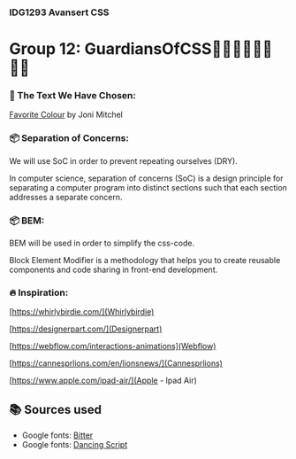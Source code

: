 ### IDG1293 Avansert CSS
# Group 12: GuardiansOfCSS:superhero_man::superhero_man::superhero_woman::superhero_man:

### :page_facing_up: The Text We Have Chosen:
[Favorite Colour](https://jonimitchell.com/music/song.cfm?id=296 "Favorite Colour")
by Joni Mitchel

### :package: Separation of Concerns:
We will use SoC in order to prevent repeating ourselves (DRY).

In computer science, separation of concerns (SoC) is a design principle for separating a computer program into distinct sections such that each section addresses a separate concern. 

### :package: BEM:
BEM will be used in order to simplify the css-code.

Block Element Modifier is a methodology that helps you to create reusable components and code sharing in front-end development.

### :fire: Inspiration:
[https://whirlybirdie.com/](Whirlybirdie)

[https://designerpart.com/](Designerpart)

[https://webflow.com/interactions-animations](Webflow)

[https://cannesprlions.com/en/lionsnews/](Cannesprlions)

[https://www.apple.com/ipad-air/](Apple - Ipad Air)

## :books: Sources used
* Google fonts: [Bitter](https://fonts.google.com/specimen/Bitter)
* Google fonts: [Dancing Script](https://fonts.google.com/specimen/Dancing+Script)